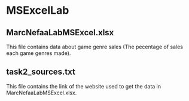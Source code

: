 # MSExcelLab
## MarcNefaaLabMSExcel.xlsx
This file contains data about game genre sales (The pecentage of sales each game genres made).
## task2_sources.txt
This file contains the link of the website used to get the data in MarcNefaaLabMSExcel.xlsx.
